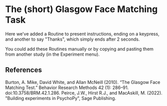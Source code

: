 The (short) Glasgow Face Matching Task
===============================================

Here we've added a Routine to present instructions, ending on a keypress, and
another to say "Thanks", which simply ends after 2 seconds. 

You could add these Routines manually or by copying and pasting them 
from another study (in the Experiment menu).

References
--------------

Burton, A. Mike, David White, and Allan McNeill (2010). “The Glasgow Face Matching Test.” Behavior Research Methods 42 (1): 286–91. doi:10.3758/BRM.42.1.286.
Peirce, J.W., Hirst R.J., and MacAskill, M. (2022). "Building experiments in PsychoPy", Sage Publishing.
